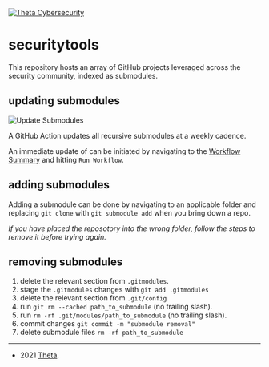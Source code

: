 <a href="https://www.theta.co.nz/solutions/cyber-security/">
<img src="https://avatars0.githubusercontent.com/u/2897191?s=70&v=4" 
title="Theta Cybersecurity" alt="Theta Cybersecurity">
</a>

<!-- security tools - submodule repo -->
<!-- josh.highet@theta.co.nz -->

# securitytools

This repository hosts an array of GitHub projects leveraged across the security community, indexed as submodules.

## updating submodules

![Update Submodules](https://github.com/thetanz/securitytools/workflows/Update%20Submodules/badge.svg)

A GitHub Action updates all recursive submodules at a weekly cadence.

An immediate update of can be initiated by navigating to the [Workflow Summary](https://github.com/thetanz/securitytools/actions?query=workflow%3A%22Update+Submodules%22) and hitting `Run Workflow`.

## adding submodules

Adding a submodule can be done by navigating to an applicable folder and replacing `git clone` with `git submodule add` when you bring down a repo.

_If you have placed the reposotory into the wrong folder, follow the steps to remove it before trying again._

## removing submodules

  1. delete the relevant section from `.gitmodules`.
  2. stage the `.gitmodules` changes with `git add .gitmodules`
  3. delete the relevant section from `.git/config`
  4. run `git rm --cached path_to_submodule` (no trailing slash).
  5. run `rm -rf .git/modules/path_to_submodule` (no trailing slash).
  6. commit changes `git commit -m "submodule removal"`
  7. delete submodule files `rm -rf path_to_submodule`

---
- 2021 <a href="https://www.theta.co.nz" target="_blank">Theta</a>.
